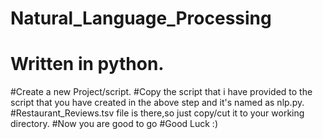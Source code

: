 # Natural_Language_Processing
# Written in python.
#Create a new Project/script.
#Copy the script that i have provided to the script that you have created in the above step and it's named as nlp.py.
#Restaurant_Reviews.tsv file is there,so just copy/cut it to your working directory.
#Now you are good to go
#Good Luck :)